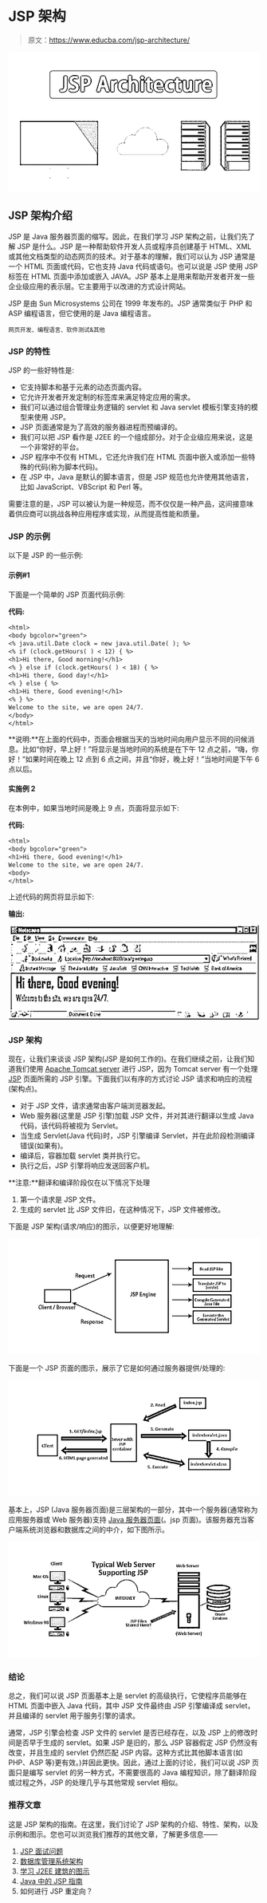 # JSP 架构

> 原文：<https://www.educba.com/jsp-architecture/>

![JSP Architecture ](img/e52483ae46d9d086c51f83dede04c5e2.png)



## JSP 架构介绍

JSP 是 Java 服务器页面的缩写。因此，在我们学习 JSP 架构之前，让我们先了解 JSP 是什么。JSP 是一种帮助软件开发人员或程序员创建基于 HTML、XML 或其他文档类型的动态网页的技术。对于基本的理解，我们可以认为 JSP 通常是一个 HTML 页面或代码，它也支持 Java 代码或语句。也可以说是 JSP 使用 JSP 标签在 HTML 页面中添加或嵌入 JAVA。JSP 基本上是用来帮助开发者开发一些企业级应用的表示层。它主要用于以改进的方式设计网站。

JSP 是由 Sun Microsystems 公司在 1999 年发布的。JSP 通常类似于 PHP 和 ASP 编程语言，但它使用的是 Java 编程语言。

<small>网页开发、编程语言、软件测试&其他</small>

### JSP 的特性

JSP 的一些好特性是:

*   它支持脚本和基于元素的动态页面内容。
*   它允许开发者开发定制的标签库来满足特定应用的需求。
*   我们可以通过组合管理业务逻辑的 servlet 和 Java servlet 模板引擎支持的模型来使用 JSP。
*   JSP 页面通常是为了高效的服务器进程而预编译的。
*   我们可以把 JSP 看作是 J2EE 的一个组成部分。对于企业级应用来说，这是一个非常好的平台。
*   JSP 程序中不仅有 HTML，它还允许我们在 HTML 页面中嵌入或添加一些特殊的代码(称为脚本代码)。
*   在 JSP 中，Java 是默认的脚本语言，但是 JSP 规范也允许使用其他语言，比如 JavaScript、VBScript 和 Perl 等。

需要注意的是，JSP 可以被认为是一种规范，而不仅仅是一种产品，这间接意味着供应商可以挑战各种应用程序或实现，从而提高性能和质量。

### JSP 的示例

以下是 JSP 的一些示例:

#### 示例#1

下面是一个简单的 JSP 页面代码示例:

**代码:**

```
<html>
<body bgcolor="green">
<% java.util.Date clock = new java.util.Date( ); %>
<% if (clock.getHours( ) < 12) { %>
<h1>Hi there, Good morning!</h1>
<% } else if (clock.getHours( ) < 18) { %>
<h1>Hi there, Good day!</h1>
<% } else { %>
<h1>Hi there, Good evening!</h1>
<% } %>
Welcome to the site, we are open 24/7.
</body>
</html>
```

**说明:**在上面的代码中，页面会根据当天的当地时间向用户显示不同的问候消息。比如“你好，早上好！”将显示是当地时间的系统是在下午 12 点之前，“嗨，你好！”如果时间在晚上 12 点到 6 点之间，并且“你好，晚上好！”当地时间是下午 6 点以后。

#### 实施例 2

在本例中，如果当地时间是晚上 9 点，页面将显示如下:

**代码:**

```
<html>
<body bgcolor="green">
<h1>Hi there, Good evening!</h1>
Welcome to the site, we are open 24/7.
<body>
</html> 
```

上述代码的网页将显示如下:

**输出:**

![JSP Architecture - Page code](img/265f66bfdadf93f0ce9ecc962bc16d6c.png)



### JSP 架构

现在，让我们来谈谈 JSP 架构(JSP 是如何工作的)。在我们继续之前，让我们知道我们使用 [Apache Tomcat server](https://www.educba.com/what-is-apache-tomcat/) 进行 JSP，因为 Tomcat server 有一个处理 [JSP](https://www.educba.com/jsp-life-cycle/) 页面所需的 JSP 引擎。下面我们以有序的方式讨论 JSP 请求和响应的流程(架构点)。

*   对于 JSP 文件，请求通常由客户端浏览器发起。
*   Web 服务器(这里是 JSP 引擎)加载 JSP 文件，并对其进行翻译以生成 Java 代码，该代码将被视为 Servlet。
*   当生成 Servlet(Java 代码)时，JSP 引擎编译 Servlet，并在此阶段检测编译错误(如果有)。
*   编译后，容器加载 servlet 类并执行它。
*   执行之后，JSP 引擎将响应发送回客户机。

**注意:**翻译和编译阶段仅在以下情况下处理

1.  第一个请求是 JSP 文件。
2.  生成的 servlet 比 JSP 文件旧，在这种情况下，JSP 文件被修改。

下面是 JSP 架构(请求/响应)的图示，以便更好地理解:

![jsp-graph1](img/a5249a3888160239fb1089abdc7c1326.png)



下面是一个 JSP 页面的图示，展示了它是如何通过服务器提供/处理的:

![jsp-graph2](img/407fe9846fae2903558f95552682af84.png)



基本上，JSP (Java 服务器页面)是三层架构的一部分，其中一个服务器(通常称为应用服务器或 Web 服务器)支持 [Java 服务器页面](https://www.educba.com/what-is-jsp/)(。jsp 页面)。该服务器充当客户端系统浏览器和数据库之间的中介，如下图所示。

![Typical web server](img/ab5f1ba18c61c26edb66157783e60700.png)



### 结论

总之，我们可以说 JSP 页面基本上是 servlet 的高级执行，它使程序员能够在 HTML 页面中嵌入 Java 代码，其中 JSP 文件最终由 JSP 引擎编译成 servlet，并且编译的 servlet 用于服务引擎的请求。

通常，JSP 引擎会检查 JSP 文件的 servlet 是否已经存在，以及 JSP 上的修改时间是否早于生成的 servlet。如果 JSP 是旧的，那么 JSP 容器假定 JSP 仍然没有改变，并且生成的 servlet 仍然匹配 JSP 内容。这种方式比其他脚本语言(如 PHP、ASP 等)更有效。)并因此更快。因此，通过上面的讨论，我们可以说 JSP 页面只是编写 servlet 的另一种方式，不需要很高的 Java 编程知识，除了翻译阶段或过程之外，JSP 的处理几乎与其他常规 servlet 相似。

### 推荐文章

这是 JSP 架构的指南。在这里，我们讨论了 JSP 架构的介绍、特性、架构，以及示例和图示。您也可以浏览我们推荐的其他文章，了解更多信息——

1.  [JSP 面试问题](https://www.educba.com/jsp-interview-questions/)
2.  [数据库管理系统架构](https://www.educba.com/dbms-architecture/)
3.  [学习 J2EE 建筑的图示](https://www.educba.com/j2ee-architecture/)
4.  [Java 中的 JSP 指南](https://www.educba.com/jsp-in-java/)
5.  如何进行 JSP 重定向？





